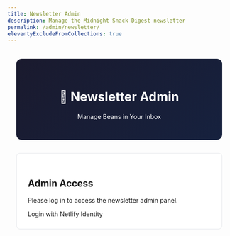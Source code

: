 ```yaml
---
title: Newsletter Admin
description: Manage the Midnight Snack Digest newsletter
permalink: /admin/newsletter/
eleventyExcludeFromCollections: true
---
```


<style>
  .admin-container {
    max-width: 800px;
    margin: 0 auto;
    padding: 20px;
  }

  .admin-header {
    background: linear-gradient(135deg, #1a1a2e, #16213e);
    color: white;
    padding: 30px;
    border-radius: 12px;
    margin-bottom: 30px;
    text-align: center;
  }

  .admin-section {
    background: white;
    border: 1px solid #e5e7eb;
    border-radius: 8px;
    padding: 25px;
    margin-bottom: 20px;
  }

  .form-group {
    margin-bottom: 20px;
  }

  .form-group label {
    display: block;
    font-weight: bold;
    margin-bottom: 5px;
    color: #1a1a2e;
  }

  .form-group input,
  .form-group textarea,
  .form-group select {
    width: 100%;
    padding: 10px;
    border: 2px solid #e5e7eb;
    border-radius: 6px;
    font-size: 14px;
    font-family: inherit;
  }

  .form-group textarea {
    min-height: 100px;
    resize: vertical;
  }

  .form-group input:focus,
  .form-group textarea:focus {
    outline: none;
    border-color: #ffd700;
  }

  .article-item {
    border: 1px solid #e5e7eb;
    border-radius: 6px;
    padding: 15px;
    margin-bottom: 15px;
    background: #f9fafb;
  }

  .btn {
    padding: 10px 20px;
    border: none;
    border-radius: 6px;
    font-weight: bold;
    cursor: pointer;
    font-size: 14px;
    transition: all 0.2s;
  }

  .btn-primary {
    background: #ffd700;
    color: #1a1a2e;
  }

  .btn-primary:hover {
    background: #ffed4e;
  }

  .btn-secondary {
    background: #6b7280;
    color: white;
  }

  .btn-secondary:hover {
    background: #4b5563;
  }

  .btn-danger {
    background: #ef4444;
    color: white;
  }

  .btn-danger:hover {
    background: #dc2626;
  }

  .alert {
    padding: 15px;
    border-radius: 6px;
    margin-bottom: 20px;
    display: none;
  }

  .alert-success {
    background: #d1fae5;
    color: #065f46;
    border: 1px solid #a7f3d0;
  }

  .alert-error {
    background: #fee2e2;
    color: #991b1b;
    border: 1px solid #fecaca;
  }

  .stats-grid {
    display: grid;
    grid-template-columns: repeat(auto-fit, minmax(200px, 1fr));
    gap: 20px;
    margin-bottom: 30px;
  }

  .stat-card {
    background: #f8fafc;
    padding: 20px;
    border-radius: 8px;
    text-align: center;
    border: 1px solid #e2e8f0;
  }

  .stat-number {
    font-size: 32px;
    font-weight: bold;
    color: #1a1a2e;
    display: block;
  }

  .stat-label {
    color: #64748b;
    font-size: 14px;
    margin-top: 5px;
  }

  .auth-section {
    margin-bottom: 30px;
  }

  .hidden {
    display: none;
  }

  .user-info {
    background: #f0f9ff;
    padding: 15px;
    border-radius: 8px;
    margin-bottom: 20px;
    border: 1px solid #0ea5e9;
  }

  .logout-btn {
    background: #6b7280;
    color: white;
    border: none;
    padding: 8px 16px;
    border-radius: 4px;
    cursor: pointer;
    font-size: 14px;
  }

  .logout-btn:hover {
    background: #4b5563;
  }

  @media (max-width: 640px) {
    .admin-container {
      padding: 10px;
    }
    
    .stats-grid {
      grid-template-columns: 1fr;
    }
  }
</style>

<div class="admin-container">
  <div class="admin-header">
    <h1>🫘 Newsletter Admin</h1>
    <p>Manage Beans in Your Inbox</p>
  </div>

  <!-- Authentication -->
  <div class="auth-section" id="auth-section">
    <div class="admin-section">
      <h2>Admin Access</h2>
      <p>Please log in to access the newsletter admin panel.</p>
      <div data-netlify-identity-menu></div>
      <div data-netlify-identity-button>Login with Netlify Identity</div>
    </div>
  </div>

  <!-- Main Admin Interface -->
  <div id="admin-interface" class="hidden">
    
    <!-- User Info -->
    <div class="user-info" id="user-info" style="display: none;">
      <span>Logged in as: <strong id="user-email"></strong></span>
      <button class="logout-btn" onclick="logout()">Logout</button>
    </div>

    <!-- Alerts -->
    <div id="alert" class="alert"></div>

    <!-- Stats -->
    <div class="stats-grid">
      <div class="stat-card">
        <span class="stat-number" id="subscriber-count">-</span>
        <div class="stat-label">Subscribers</div>
      </div>
      <div class="stat-card">
        <span class="stat-number" id="last-sent">-</span>
        <div class="stat-label">Last Digest</div>
      </div>
      <div class="stat-card">
        <span class="stat-number" id="total-sent">-</span>
        <div class="stat-label">Total Sent</div>
      </div>
    </div>

    <!-- Newsletter Composer -->
    <div class="admin-section">
      <h2>Compose Digest</h2>
      
      <form id="digest-form">
        <div class="form-group">
          <label for="subject">Subject Line:</label>
          <input type="text" id="subject" placeholder="🫘 Beans - [Date]" required>
        </div>

        <div class="form-group">
          <label for="introduction">Introduction:</label>
          <textarea id="introduction" placeholder="Brief introduction..." required></textarea>
        </div>

        <div class="form-group">
          <label>Links:</label>
          <div id="articles-container">
            <!-- Articles will be added dynamically -->
          </div>
          <button type="button" class="btn btn-secondary" onclick="addArticle()">+ Add Link</button>
        </div>

        <div class="form-group">
          <label>Sound Transmission (Optional):</label>
          <div id="sounds-container">
            <input type="text" id="sounds-title" placeholder="Sound title">
            <textarea id="sounds-description" placeholder="Brief description"></textarea>
            <input type="text" id="sounds-url" placeholder="Link to listen (optional)">
          </div>
        </div>

        <div class="form-group">
          <label for="footer-note">Footer Note (Optional):</label>
          <textarea id="footer-note" placeholder="Additional note..."></textarea>
        </div>

        <div class="form-group">
          <label for="test-email">Test Email (Optional):</label>
          <input type="email" id="test-email" placeholder="Send test to this email instead of all subscribers">
        </div>

        <div style="display: flex; gap: 10px; margin-top: 30px;">
          <button type="submit" class="btn btn-primary">Send Digest</button>
          <button type="button" class="btn btn-secondary" onclick="previewDigest()">Preview</button>
          <button type="button" class="btn btn-secondary" onclick="saveDraft()">Save Draft</button>
        </div>
      </form>
    </div>

    <!-- Preview Modal -->
    <div id="preview-modal" class="hidden" style="position: fixed; top: 0; left: 0; right: 0; bottom: 0; background: rgba(0,0,0,0.8); z-index: 1000; display: none;">
      <div style="position: absolute; top: 50%; left: 50%; transform: translate(-50%, -50%); background: white; border-radius: 12px; max-width: 90vw; max-height: 90vh; overflow: auto;">
        <div style="padding: 20px; border-bottom: 1px solid #e5e7eb; display: flex; justify-content: space-between; align-items: center;">
          <h3>Digest Preview</h3>
          <button class="btn btn-secondary" onclick="closePreview()">Close</button>
        </div>
        <div id="preview-content" style="padding: 20px;"></div>
      </div>
    </div>

  </div>
</div>

<!-- Netlify Identity Widget -->
<script src="https://identity.netlify.com/v1/netlify-identity-widget.js"></script>

<script>
let currentUser = null;
let articles = [];

// Initialize Netlify Identity with robust loading
function initializeIdentity() {
  console.log('🔍 [Newsletter Admin] Initializing Netlify Identity...');
  
  if (!window.netlifyIdentity) {
    console.log('❌ [Newsletter Admin] Netlify Identity widget not found');
    return;
  }
  
  console.log('✅ [Newsletter Admin] Netlify Identity widget found');
  
  // Set up event listeners - these will fire when widget is ready
  window.netlifyIdentity.on("init", user => {
    console.log('🎯 [Newsletter Admin] Identity init event fired, user:', user ? user.email : 'null');
    if (user) {
      console.log('👤 [Newsletter Admin] User found on init:', user.email);
      console.log('🔐 [Newsletter Admin] Token present:', !!user.token);
      handleLogin(user);
    } else {
      console.log('🚫 [Newsletter Admin] No user found on init - auth form should be visible');
      ensureAuthSectionVisible();
    }
  });
  
  window.netlifyIdentity.on("login", user => {
    console.log('🚪 [Newsletter Admin] Login event fired:', user.email);
    handleLogin(user);
  });
  
  window.netlifyIdentity.on("logout", () => {
    console.log('👋 [Newsletter Admin] Logout event fired');
    handleLogout();
  });
  
  console.log('📝 [Newsletter Admin] Event listeners registered, waiting for init event...');
}

function ensureAuthSectionVisible() {
  const authSection = document.getElementById('auth-section');
  const adminInterface = document.getElementById('admin-interface');
  
  if (authSection) {
    authSection.classList.remove('hidden');
    console.log('👁️ [Newsletter Admin] Auth section made visible');
  }
  if (adminInterface) {
    adminInterface.classList.add('hidden');
    console.log('🙈 [Newsletter Admin] Admin interface hidden');
  }
}

// Start initialization when DOM is ready
// Initialize immediately if DOM is ready, otherwise wait for DOMContentLoaded
if (document.readyState === 'loading') {
  document.addEventListener('DOMContentLoaded', function() {
    console.log('DOM loaded, starting identity initialization...');
    initializeIdentity();
  });
} else {
  // DOM is already loaded
  console.log('DOM already loaded, starting identity initialization...');
  initializeIdentity();
}

// Additional fallback for window load event
window.addEventListener('load', function() {
  console.log('🌐 [Newsletter Admin] Window fully loaded, checking identity again...');
  
  // Wait for potential init events, then fallback check
  setTimeout(() => {
    if (!currentUser && window.netlifyIdentity) {
      console.log('⏰ [Newsletter Admin] Fallback: No user found yet, checking currentUser()...');
      const user = window.netlifyIdentity.currentUser();
      if (user) {
        console.log('🎯 [Newsletter Admin] Fallback: Found user via currentUser():', user.email);
        handleLogin(user);
      } else {
        console.log('🚫 [Newsletter Admin] Fallback: No user found, ensuring auth form is visible');
        ensureAuthSectionVisible();
      }
    } else if (currentUser) {
      console.log('✅ [Newsletter Admin] User already logged in:', currentUser.email);
    } else {
      console.log('❌ [Newsletter Admin] Identity widget not available');
    }
  }, 1000); // Wait 1 second for init events
});

// Handle login
function handleLogin(user) {
  console.log('🎉 [Newsletter Admin] Handling login for:', user.email);
  console.log('🔑 [Newsletter Admin] User token:', user.token ? 'Present' : 'Missing');
  currentUser = user;
  
  // Hide auth section and show admin interface
  const authSection = document.getElementById('auth-section');
  const adminInterface = document.getElementById('admin-interface');
  const userInfo = document.getElementById('user-info');
  const userEmail = document.getElementById('user-email');
  
  console.log('🎯 [Newsletter Admin] Updating UI elements...');
  
  if (authSection) {
    authSection.classList.add('hidden');
    console.log('🙈 [Newsletter Admin] Auth section hidden');
  } else {
    console.log('❌ [Newsletter Admin] Auth section not found');
  }
  
  if (adminInterface) {
    adminInterface.classList.remove('hidden');
    console.log('👁️ [Newsletter Admin] Admin interface made visible');
  } else {
    console.log('❌ [Newsletter Admin] Admin interface not found');
  }
  
  if (userInfo) {
    userInfo.style.display = 'flex';
    userInfo.style.justifyContent = 'space-between';
    userInfo.style.alignItems = 'center';
    console.log('👤 [Newsletter Admin] User info displayed');
  }
  
  if (userEmail) {
    userEmail.textContent = user.email;
    console.log('📧 [Newsletter Admin] User email set');
  }
  
  console.log('✅ [Newsletter Admin] Login complete, loading admin data...');
  loadStats();
  loadDraft();
}

// Handle logout
function handleLogout() {
  console.log('Handling logout');
  currentUser = null;
  
  const authSection = document.getElementById('auth-section');
  const adminInterface = document.getElementById('admin-interface');
  const userInfo = document.getElementById('user-info');
  
  if (authSection) authSection.classList.remove('hidden');
  if (adminInterface) adminInterface.classList.add('hidden');
  if (userInfo) userInfo.style.display = 'none';
}

// Logout function
function logout() {
  window.netlifyIdentity.logout();
}

// Load subscriber stats
async function loadStats() {
  try {
    // This would need to be implemented as another API endpoint
    // For now, showing placeholder values
    document.getElementById('subscriber-count').textContent = '—';
    document.getElementById('last-sent').textContent = '—';
    document.getElementById('total-sent').textContent = '—';
  } catch (error) {
    console.error('Error loading stats:', error);
  }
}

// Article management
function addArticle() {
  const articleIndex = articles.length;
  const articleHtml = `
    <div class="article-item" data-index="${articleIndex}">
      <div class="form-group">
        <input type="text" placeholder="Title" class="article-title" required>
      </div>
      <div class="form-group">
        <input type="url" placeholder="URL" class="article-url" required>
      </div>
      <div class="form-group">
        <input type="text" placeholder="Source" class="article-source">
      </div>
      <div class="form-group">
        <textarea placeholder="Brief description" class="article-description" required></textarea>
      </div>
      <button type="button" class="btn btn-danger" onclick="removeArticle(${articleIndex})">Remove</button>
    </div>
  `;
  
  document.getElementById('articles-container').insertAdjacentHTML('beforeend', articleHtml);
  articles.push({});
}

function removeArticle(index) {
  const articleElement = document.querySelector(`[data-index="${index}"]`);
  if (articleElement) {
    articleElement.remove();
    articles.splice(index, 1);
    // Update indices
    updateArticleIndices();
  }
}

function updateArticleIndices() {
  const articleElements = document.querySelectorAll('.article-item');
  articleElements.forEach((element, index) => {
    element.setAttribute('data-index', index);
    const removeBtn = element.querySelector('.btn-danger');
    removeBtn.setAttribute('onclick', `removeArticle(${index})`);
  });
}

// Form handling
document.getElementById('digest-form').addEventListener('submit', async function(e) {
  e.preventDefault();
  await sendDigest();
});

async function sendDigest() {
  if (!validateForm()) return;

  const digestData = collectFormData();
  
  try {
    const token = currentUser ? currentUser.token.access_token : null;
    if (!token) {
      showAlert('Not authenticated', 'error');
      return;
    }

    const response = await fetch('/.netlify/functions/send-digest', {
      method: 'POST',
      headers: {
        'Content-Type': 'application/json',
        'Authorization': `Bearer ${token}`
      },
      body: JSON.stringify(digestData)
    });

    const result = await response.json();

    if (response.ok) {
      showAlert(`Digest sent successfully! Delivered to ${result.stats.totalSent} subscribers.`, 'success');
      clearForm();
    } else {
      showAlert(`Error: ${result.error}`, 'error');
    }
  } catch (error) {
    showAlert(`Network error: ${error.message}`, 'error');
  }
}

function collectFormData() {
  const articleElements = document.querySelectorAll('.article-item');
  const articlesData = Array.from(articleElements).map(element => ({
    title: element.querySelector('.article-title').value,
    url: element.querySelector('.article-url').value,
    source: element.querySelector('.article-source').value,
    description: element.querySelector('.article-description').value
  }));

  const sounds = {
    title: document.getElementById('sounds-title').value,
    description: document.getElementById('sounds-description').value,
    url: document.getElementById('sounds-url').value
  };

  return {
    subject: document.getElementById('subject').value,
    introduction: document.getElementById('introduction').value,
    articles: articlesData,
    sounds: sounds.title ? sounds : null,
    footer_note: document.getElementById('footer-note').value,
    test_email: document.getElementById('test-email').value
  };
}

function validateForm() {
  const subject = document.getElementById('subject').value;
  const introduction = document.getElementById('introduction').value;
  const articleElements = document.querySelectorAll('.article-item');

  if (!subject || !introduction) {
    showAlert('Subject and introduction are required', 'error');
    return false;
  }

  if (articleElements.length === 0) {
    showAlert('At least one link is required', 'error');
    return false;
  }

  // Validate articles
  for (let element of articleElements) {
    const title = element.querySelector('.article-title').value;
    const url = element.querySelector('.article-url').value;
    const description = element.querySelector('.article-description').value;

    if (!title || !url || !description) {
      showAlert('All link fields are required', 'error');
      return false;
    }
  }

  return true;
}

function previewDigest() {
  if (!validateForm()) return;
  
  const digestData = collectFormData();
  // This would generate a preview - simplified for now
  document.getElementById('preview-content').innerHTML = `
    <h2>${digestData.subject}</h2>
    <p><strong>Introduction:</strong> ${digestData.introduction}</p>
    <h3>Links (${digestData.articles.length})</h3>
    ${digestData.articles.map(article => `
      <div style="margin-bottom: 15px; padding: 10px; border: 1px solid #ddd;">
        <h4>${article.title}</h4>
        <p><a href="${article.url}">${article.url}</a></p>
        <p>${article.description}</p>
      </div>
    `).join('')}
    ${digestData.sounds ? `<h3>Sound: ${digestData.sounds.title}</h3>` : ''}
    ${digestData.footer_note ? `<p><strong>Footer:</strong> ${digestData.footer_note}</p>` : ''}
  `;
  document.getElementById('preview-modal').style.display = 'block';
}

function closePreview() {
  document.getElementById('preview-modal').style.display = 'none';
}

function saveDraft() {
  const digestData = collectFormData();
  localStorage.setItem('newsletter-draft', JSON.stringify(digestData));
  showAlert('Draft saved locally', 'success');
}

function loadDraft() {
  const draft = localStorage.getItem('newsletter-draft');
  if (draft) {
    try {
      const data = JSON.parse(draft);
      document.getElementById('subject').value = data.subject || '';
      document.getElementById('introduction').value = data.introduction || '';
      document.getElementById('footer-note').value = data.footer_note || '';
      document.getElementById('test-email').value = data.test_email || '';
      
      // Load sounds
      if (data.sounds) {
        document.getElementById('sounds-title').value = data.sounds.title || '';
        document.getElementById('sounds-description').value = data.sounds.description || '';
        document.getElementById('sounds-url').value = data.sounds.url || '';
      }
      
      // Load articles
      if (data.articles) {
        data.articles.forEach((article, index) => {
          addArticle();
          const articleElement = document.querySelector(`[data-index="${index}"]`);
          articleElement.querySelector('.article-title').value = article.title || '';
          articleElement.querySelector('.article-url').value = article.url || '';
          articleElement.querySelector('.article-source').value = article.source || '';
          articleElement.querySelector('.article-description').value = article.description || '';
        });
      }
    } catch (error) {
      console.error('Error loading draft:', error);
    }
  }
}

function clearForm() {
  document.getElementById('digest-form').reset();
  document.getElementById('articles-container').innerHTML = '';
  articles = [];
  localStorage.removeItem('newsletter-draft');
}

function showAlert(message, type) {
  const alert = document.getElementById('alert');
  alert.textContent = message;
  alert.className = `alert alert-${type}`;
  alert.style.display = 'block';
  
  setTimeout(() => {
    alert.style.display = 'none';
  }, 5000);
}

// Initialize with one article
addArticle();
</script>